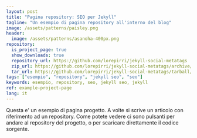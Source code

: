 ```yaml
---
layout: post
title: "Pagina repository: SEO per Jekyll"
tagline: "Un esempio di pagina repository all'interno del blog"
image: /assets/patterns/paisley.png
header:
  image: /assets/patterns/asanoha-400px.png
repository:
  is_project_page: true
  show_downloads: true
  repository_url: https://github.com/lorepirri/jekyll-social-metatags
  zip_url: https://github.com/lorepirri/jekyll-social-metatags/archive/master.zip
  tar_url: https://github.com/lorepirri/jekyll-social-metatags/tarball/master
tags: ["esempio", "repository", "jekyll seo", "seo"]
keywords: esempio, repository, seo, jekyll seo, jekyll  
ref: example-project-page
lang: it
---
```


Questa e' un esempio di pagina progetto. A volte si scrive un articolo con riferimento ad un repository. Come potete vedere ci sono pulsanti per andare al repository del progetto, o per scaricare direttamente il codice sorgente.